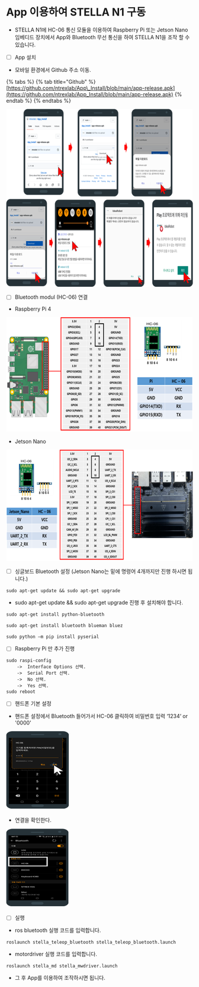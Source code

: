 # App 이용하여 STELLA N1 구동

* STELLA N1에 HC-06 통신 모듈을 이용하여 Raspberry Pi 또는 Jetson Nano 임베디드 장치에서 App와 Bluetooth 무선 통신을 하여 STELLA N1을 조작 할 수 있습니다.



* [ ] App 설치 
* 모바일 환경에서 Github 주소 이동.

{% tabs %}
{% tab title="Github" %}
[https://github.com/ntrexlab/App\_Install/blob/main/app-release.apk](https://github.com/ntrexlab/App_Install/blob/main/app-release.apk)
{% endtab %}
{% endtabs %}

![ ](../../.gitbook/assets/032.png)

* [ ] Bluetooth modul \(HC-06\) 연결
* Raspberry Pi 4

![ ](../../.gitbook/assets/033.png)

* Jetson Nano

![ ](../../.gitbook/assets/034.png)

* [ ] 싱글보드 Bluetooth 설정 \(Jetson Nano는 밑에 명령어 4개까지만 진행 하시면 됩니다.\)

```text
sudo apt-get update && sudo apt-get upgrade
```

* sudo apt-get update && sudo apt-get upgrade 진행 후 설치해야 합니다.

```text
sudo apt-get install python-bluetooth
```

```text
sudo apt-get install bluetooth blueman bluez
```

```text
sudo python –m pip install pyserial
```

* [ ] Raspberry Pi 만 추가 진행  

```text
sudo raspi-config
    ->  Interface Options 선택.
    ->  Serial Port 선택.
    ->  No 선택.
    ->  Yes 선택.
sudo reboot
```

* [ ] 핸드폰 기본 설정 
* 핸드폰 설정에서 Bluetooth 들어가서 HC-06 클릭하여 비밀번호 입력 ‘1234‘ or '0000'

![ ](../../.gitbook/assets/051.png)

* 연결을 확인한다. 

![ ](../../.gitbook/assets/052.png)



* [ ] 실행 
* ros bluetooth 실행 코드를 입력합니다.



```text
roslaunch stella_teleop_bluetooth stella_teleop_bluetooth.launch
```

* motordriver 실행 코드를 입력합니다.

```text
roslaunch stella_md stella_mwdriver.launch
```

* 그 후 App를 이용하여 조작하시면 됩니다. 



